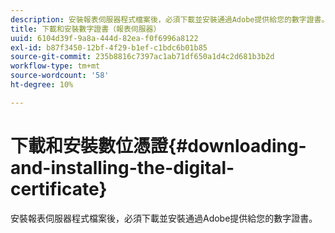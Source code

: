 ```yaml
---
description: 安裝報表伺服器程式檔案後，必須下載並安裝通過Adobe提供給您的數字證書。
title: 下載和安裝數字證書（報表伺服器）
uuid: 6104d39f-9a8a-444d-82ea-f0f6996a8122
exl-id: b87f3450-12bf-4f29-b1ef-c1bdc6b01b85
source-git-commit: 235b8816c7397ac1ab71df650a1d4c2d681b3b2d
workflow-type: tm+mt
source-wordcount: '58'
ht-degree: 10%

---
```


# 下載和安裝數位憑證{#downloading-and-installing-the-digital-certificate}

安裝報表伺服器程式檔案後，必須下載並安裝通過Adobe提供給您的數字證書。
